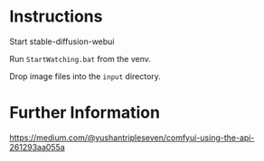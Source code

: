 # Instructions
Start stable-diffusion-webui

Run `StartWatching.bat` from the venv.

Drop image files into the `input` directory.

# Further Information
https://medium.com/@yushantripleseven/comfyui-using-the-api-261293aa055a

